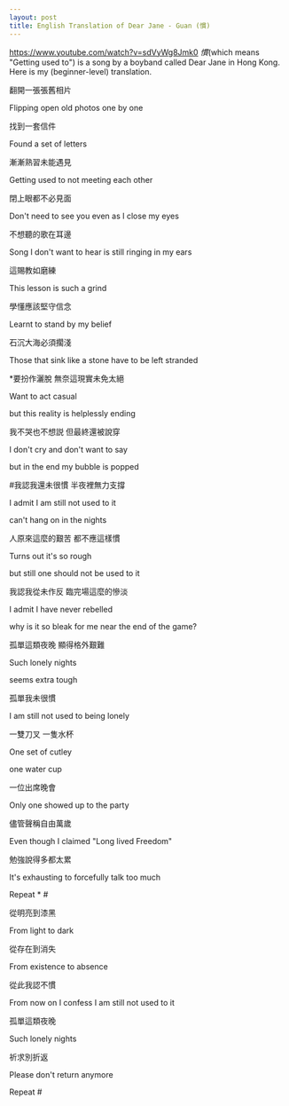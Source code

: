 ```yaml
---
layout: post
title: English Translation of Dear Jane - Guan (慣)
---
```


<https://www.youtube.com/watch?v=sdVyWg8Jmk0>
_慣_(which means "Getting used to") is a song by a boyband called Dear Jane in Hong Kong. Here is my (beginner-level) translation.  


翻開一張張舊相片  

Flipping open old photos one by one  

找到一套信件  

Found a set of letters  

漸漸熟習未能遇見  

Getting used to not meeting each other  

閉上眼都不必見面  

Don't need to see you even as I close my eyes  


不想聽的歌在耳邊  

Song I don't want to hear is still ringing in my ears  

這賜教如磨練  

This lesson is such a grind  

學懂應該堅守信念  

Learnt to stand by my belief  

石沉大海必須擱淺  

Those that sink like a stone have to be left stranded  


*要扮作灑脫 無奈這現實未免太絕  

Want to act casual  

but this reality is helplessly ending  

我不哭也不想説 但最終還被說穿  

I don't cry and don't want to say  

but in the end my bubble is popped  


#我認我還未很慣 半夜裡無力支撐  

I admit I am still not used to it  

can't hang on in the nights  

人原來這麼的艱苦 都不應這樣慣  

Turns out it's so rough  

but still one should not be used to it  

我認我從未作反 臨完場這麼的慘淡  

I admit I have never rebelled  

why is it so bleak for me near the end of the game?  

孤單這類夜晚 顯得格外艱難    

Such lonely nights  

seems extra tough  

孤單我未很慣  

I am still not used to being lonely  


一雙刀叉 一隻水杯  

One set of cutley  

one water cup  

一位出席晚會  

Only one showed up to the party  

儘管聲稱自由萬歲  

Even though I claimed "Long lived Freedom" 

勉強說得多都太累  

It's exhausting to forcefully talk too much  

Repeat * #  


從明亮到漆黑  

From light to dark  

從存在到消失  

From existence to absence  

從此我認不慣  

From now on I confess I am still not used to it  

孤單這類夜晚  

Such lonely nights  

祈求別折返  

Please don't return anymore  

Repeat #  

 



